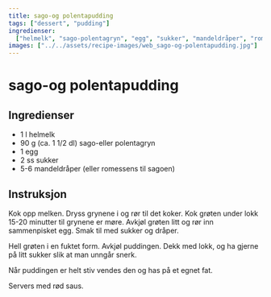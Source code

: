 ```yaml
---
title: sago-og polentapudding
tags: ["dessert", "pudding"]
ingredienser:
  ["helmelk", "sago-polentagryn", "egg", "sukker", "mandeldråper", "romessen"]
images: ["../../assets/recipe-images/web_sago-og-polentapudding.jpg"]
---
```


# sago-og polentapudding

## Ingredienser

- 1 l helmelk
- 90 g (ca. 1 1/2 dl) sago-eller polentagryn
- 1 egg
- 2 ss sukker
- 5-6 mandeldråper (eller romessens til sagoen)

## Instruksjon

Kok opp melken. Dryss grynene i og rør til det koker. Kok grøten under lokk 15-20 minutter til grynene er møre. Avkjøl grøten litt og rør inn sammenpisket egg. Smak til med sukker og dråper.

Hell grøten i en fuktet form. Avkjøl puddingen. Dekk med lokk, og ha gjerne på litt sukker slik at man unngår snerk.

Når puddingen er helt stiv vendes den og has på et egnet fat.

Servers med rød saus.
